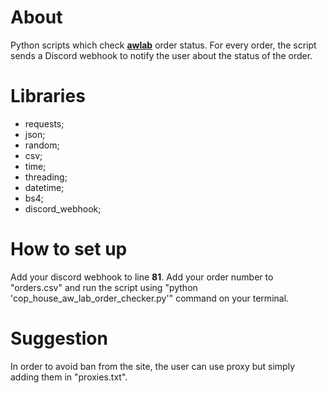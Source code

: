 # About

Python scripts which check <a href="https://www.aw-lab.com/"><b>awlab</b></a> order status. For every order, the script sends a Discord webhook to notify the user about the status of the order.

# Libraries

<ul>
    <li>requests;</li>
    <li>json;</li>
    <li>random;</li>
    <li>csv;</li>
    <li>time;</li>
    <li>threading;</li>
    <li>datetime;</li>
    <li>bs4;</li>
    <li>discord_webhook;</li>
</ul>

# How to set up

Add your discord webhook to line <b>81</b>. Add your order number to "orders.csv" and run the script using "python 'cop_house_aw_lab_order_checker.py'" command on your terminal.

# Suggestion

In order to avoid ban from the site, the user can use proxy but simply adding them in "proxies.txt".
